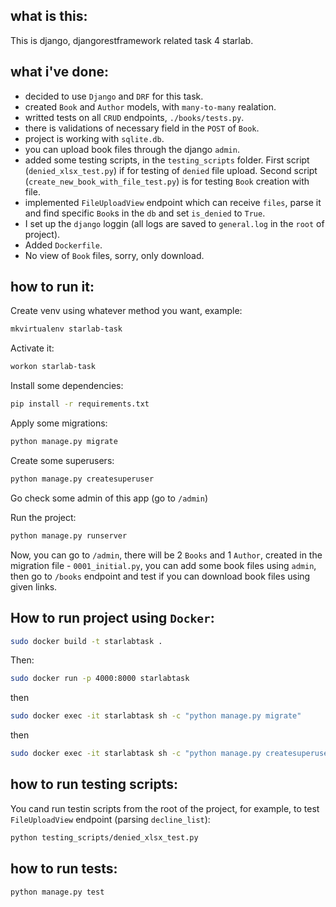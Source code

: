 ## what is this:

This is django, djangorestframework related task 4 starlab.

## what i've done:

- decided to use `Django` and `DRF` for this task.
- created `Book` and `Author` models, with `many-to-many` realation.
- writted tests on all `CRUD` endpoints, `./books/tests.py`.
- there is validations of necessary field in the `POST` of `Book`.
- project is working with `sqlite.db`.
- you can upload book files through the django `admin`.
- added some testing scripts, in the `testing_scripts` folder. First script (`denied_xlsx_test.py`)
  if for testing of `denied` file upload. Second script (`create_new_book_with_file_test.py`) is
  for testing `Book` creation with file.
- implemented `FileUploadView` endpoint which can receive `files`,
  parse it and find specific `Book`s  in the `db` and set `is_denied` to `True`.
- I set up the `django` loggin (all logs are saved to `general.log` in the `root` of project).
- Added `Dockerfile`.
- No view of `Book` files, sorry, only download.

## how to run it:

Create venv using whatever method you want, example:
```bash
mkvirtualenv starlab-task
```

Activate it:
```bash
workon starlab-task
```

Install some dependencies:
```bash
pip install -r requirements.txt
```

Apply some migrations:
```bash
python manage.py migrate
```

Create some superusers:
```bash
python manage.py createsuperuser
```

Go check some admin of this app (go to `/admin`)

Run the project:
```bash
python manage.py runserver
```

Now, you can go to `/admin`, there will be 2 `Books` and 1 `Author`, created
in the migration file - `0001_initial.py`, you can add some book files using `admin`, then go
to `/books` endpoint and test if you can download book files using given links.


## How to run project using `Docker`:

```sh
sudo docker build -t starlabtask .
```

Then:

```sh
sudo docker run -p 4000:8000 starlabtask
```

then

```sh
sudo docker exec -it starlabtask sh -c "python manage.py migrate"
```

then

```sh
sudo docker exec -it starlabtask sh -c "python manage.py createsuperuser"
```


## how to run testing scripts:

You cand run testin scripts from the root of the project, for example,
to test `FileUploadView` endpoint (parsing `decline_list`):

```sh
python testing_scripts/denied_xlsx_test.py
```

## how to run tests:

```
python manage.py test
```